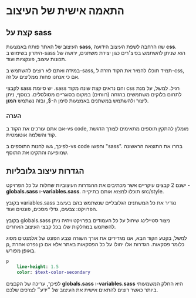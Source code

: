 # התאמה אישית של העיצוב

## קצת על sass
העיצוב של האתר פותח באמצעות **sass**, שזו הרחבה לשפת העיצוב הידועה **css**. היתרון בשימוש ב-sass הוא שניתן להשתמש בפיצ׳רים כגון יצירת משתנים, ירושה של תכונות עיצוב, פונקציות ועוד.  

במידה ואתם לא רוצים להשתמש ב-sass, תמיד תוכלו להמיר את הקוד חזרה ל-css, אם כי אנחנו פחות ממליצים על זה.

לקבצי sass יש סיומת .sass והם נראים קצת שונה מקוד css רגיל. למשל, על מנת לתחום בלוקים משתמשים בהזחה (רווחים) במקום בסוגריים מסולסלים. 
בנוסף, ניתן ליצור ולהשתמש במשתנים באמצעות סימן ה-$, ובזה נשתמש **המון**.

### הערה
אם אתם עורכים את הקוד ב-vs code, מומלץ להתקין תוספים מתאימים לצורך הדגשת קוד והשלמה אוטומטית. 

לפיכך, גשו לחנות התוספים ב-vs code וחפשו "sass". בחרו את התוצאה הראשונה שמופיעה והתקינו את התוסף.
## הגדרות עיצוב גלובליות 
ישנם 2 קבצים עיקריים אשר מכתיבים את ההגדרות העיצוביות שחלות על כל הפרויקט - **globals.sass** ו-**variables.sass**. תוכלו למצוא אותם בתיקייה src/style.

בקובץ variables.sass נגדיר את כל המשתנים הגלובליים שנשתמש בהם בעיצוב הפרויקט: צבעים, גדלי מסכים, פונטים ועוד.

בקובץ globals.sass ניצור סטיילינג שיחול על כל העמודים בפרויקט ויהיה ניתן להשתמש במחלקות שלו בכל קבצי העיצוב האחרים.

למשל, בקטע הקוד הבא, אנו מגדירים את אורך השורה וצבע הפונט של אלמנטים מסוג p, כלומר פסקאות. הגדרות אלו יחולו על כל הפסקאות באתר אלא אם כן נפרט אחרת באופן מפורש.
<div dir="ltr">

```sass
p
    line-height: 1.5
    color: $text-color-secondary
```

</div>

לפיכך, עריכה של הקבצים **globals.sass** ו-**variables.sass**
היא החלק המשמעותי ביותר כאשר רוצים להתאים אישית את העיצוב של ״ידע״ לצרכים שלכם.

